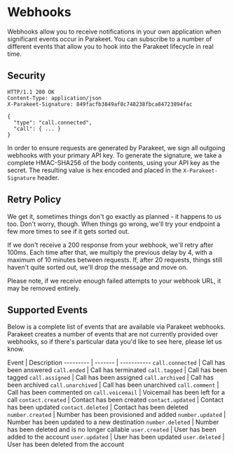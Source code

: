 # Webhooks

Webhooks allow you to receive notifications in your own application when significant events occur in Parakeet. You can subscribe to a number of different events that allow you to hook into the Parakeet lifecycle in real time.

## Security

```http
HTTP/1.1 200 OK
Content-Type: application/json
X-Parakeet-Signature: 849facfb3849af8c748238fbca84723894fac

{
  "type": "call.connected",
  "call": { ... }
}
```

In order to ensure requests are generated by Parakeet, we sign all outgoing webhooks with your primary API key. To generate the signature, we take a complete HMAC-SHA256 of the body contents, using your API key as the secret. The resulting value is hex encoded and placed in the `X-Parakeet-Signature` header.

## Retry Policy

We get it, sometimes things don't go exactly as planned - it happens to us too. Don't worry, though. When things go wrong, we'll try your endpoint a few more times to see if it gets sorted out.

If we don't receive a 200 response from your webhook, we'll retry after 100ms. Each time after that, we multiply the previous delay by 4, with a maximum of 10 minutes between requests. If, after 20 requests, things still haven't quite sorted out, we'll drop the message and move on.

Please note, if we receive enough failed attempts to your webhook URL, it may be removed entirely.

## Supported Events

Below is a complete list of events that are available via Parakeet webhooks. Parakeet creates a number of events that are not currently provided over webhooks, so if there's particular data you'd like to see here, please let us know.

Event | Description
--------- | ------- | -----------
`call.connected` | Call has been answered
`call.ended` | Call has terminated
`call.tagged` | Call has been tagged
`call.assigned` | Call has been assigned
`call.archived` | Call has been archived
`call.unarchived` | Call has been unarchived
`call.comment` | Call has been commented on
`call.voicemail` | Voicemail has been left for a call
`contact.created` | Contact has been created
`contact.updated` | Contact has been updated
`contact.deleted` | Contact has been deleted
`number.created` | Number has been provisioned and added
`number.updated` | Number has been updated to a new destination
`number.deleted` | Number has been deleted and is no longer callable
`user.created` | User has been added to the account
`user.updated` | User has been updated
`user.deleted` | User has been deleted from the account 